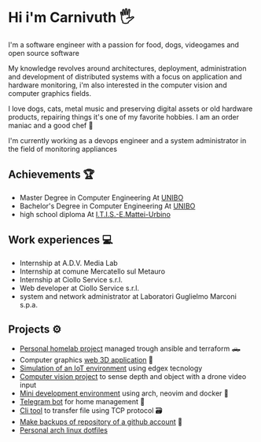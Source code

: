 # Hi i'm Carnivuth 🖐️

I'm a software engineer with a passion for food, dogs, videogames and open source software

My knowledge revolves around architectures, deployment, administration and development of distributed systems with a focus on application and hardware monitoring, i'm also interested in the computer vision and computer graphics fields.

I love dogs, cats, metal music and preserving digital assets or old hardware products, repairing things it's one of my favorite hobbies. I am an order maniac and a good chef 🍳

I'm currently working as a devops engineer and a system administrator in the field of monitoring appliances

##  Achievements 🏆

  - Master Degree in Computer Engineering At [UNIBO](https://www.unibo.it/it)
  - Bachelor's Degree in Computer Engineering At [UNIBO](https://www.unibo.it/it)
  - high school diploma At [I.T.I.S.-E.Mattei-Urbino](https://www.itisurbino.edu.it/)

##  Work experiences 💻

- Internship at A.D.V. Media Lab
- Internship at comune Mercatello sul Metauro
- Internship at Ciollo Service s.r.l.
- Web developer at Ciollo Service s.r.l.
- system and network administrator at Laboratori Guglielmo Marconi s.p.a.

## Projects ⚙️

- [Personal homelab project](https://github.com/carnivuth/labcraft) managed trough ansible and terraform 🛻
- Computer graphics [web 3D application](https://github.com/carnivuth/tatodrone) 🚁
- [Simulation of an IoT environment](https://github.com/carnivuth/edgex_iot_simulation) using edgex tecnology
- [Computer vision project](https://github.com/carnivuth/stereo_robot_navigation) to sense depth and object with a drone video input
- [Mini development environment](https://github.com/carnivuth/toolbox) using arch, neovim and docker 🐳
- [Telegram bot](https://github.com/carnivuth/curiel_bot) for home management 🤖
- [Cli tool](https://github.com/carnivuth/lesgofile) to transfer file using TCP protocol 🗃️
- [Make backups of repository of a github account](https://github.com/carnivuth/github_sync) 💾
- [Personal arch linux dotfiles](https://github.com/carnivuth/scripts)
